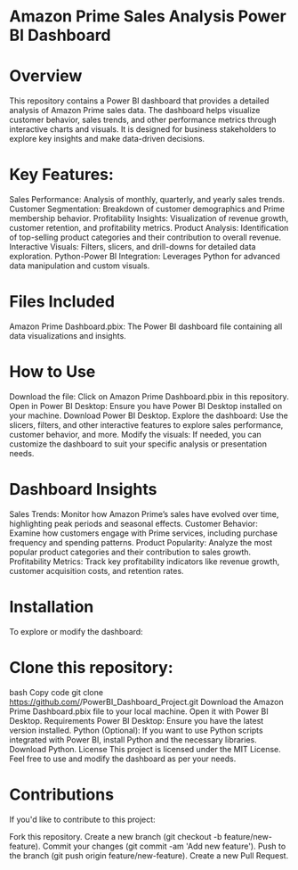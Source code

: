 # Amazon Prime Sales Analysis Power BI Dashboard
# Overview
This repository contains a Power BI dashboard that provides a detailed analysis of Amazon Prime sales data. The dashboard helps visualize customer behavior, sales trends, and other performance metrics through interactive charts and visuals. It is designed for business stakeholders to explore key insights and make data-driven decisions.

# Key Features:
Sales Performance: Analysis of monthly, quarterly, and yearly sales trends.
Customer Segmentation: Breakdown of customer demographics and Prime membership behavior.
Profitability Insights: Visualization of revenue growth, customer retention, and profitability metrics.
Product Analysis: Identification of top-selling product categories and their contribution to overall revenue.
Interactive Visuals: Filters, slicers, and drill-downs for detailed data exploration.
Python-Power BI Integration: Leverages Python for advanced data manipulation and custom visuals.
# Files Included
Amazon Prime Dashboard.pbix: The Power BI dashboard file containing all data visualizations and insights.
# How to Use
Download the file: Click on Amazon Prime Dashboard.pbix in this repository.
Open in Power BI Desktop: Ensure you have Power BI Desktop installed on your machine. Download Power BI Desktop.
Explore the dashboard: Use the slicers, filters, and other interactive features to explore sales performance, customer behavior, and more.
Modify the visuals: If needed, you can customize the dashboard to suit your specific analysis or presentation needs.
# Dashboard Insights
Sales Trends: Monitor how Amazon Prime’s sales have evolved over time, highlighting peak periods and seasonal effects.
Customer Behavior: Examine how customers engage with Prime services, including purchase frequency and spending patterns.
Product Popularity: Analyze the most popular product categories and their contribution to sales growth.
Profitability Metrics: Track key profitability indicators like revenue growth, customer acquisition costs, and retention rates.
# Installation
To explore or modify the dashboard:

# Clone this repository:
bash
Copy code
git clone https://github.com/<your-username>/PowerBI_Dashboard_Project.git
Download the Amazon Prime Dashboard.pbix file to your local machine.
Open it with Power BI Desktop.
Requirements
Power BI Desktop: Ensure you have the latest version installed.
Python (Optional): If you want to use Python scripts integrated with Power BI, install Python and the necessary libraries. Download Python.
License
This project is licensed under the MIT License. Feel free to use and modify the dashboard as per your needs.

# Contributions
If you'd like to contribute to this project:

Fork this repository.
Create a new branch (git checkout -b feature/new-feature).
Commit your changes (git commit -am 'Add new feature').
Push to the branch (git push origin feature/new-feature).
Create a new Pull Request.
